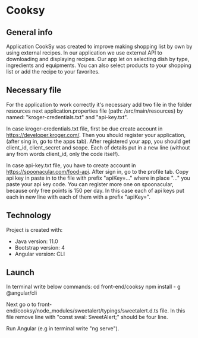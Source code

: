 # Cooksy

## General info
Application CookSy was created to improve making shopping list by own by using external recipes.
In our application we use external API to downloading and displaying recipes.
Our app let on selecting dish by type, ingredients and equipments.
You can also select products to your shopping list or add the recipe to your favorites.

## Necessary file
For the application to work correctly it's necessary add two file in the folder resources next
application.properties file (path: /src/main/resources) by named: "kroger-credentials.txt" and "api-key.txt".

In case kroger-credentials.txt file, first be due create account in https://developer.kroger.com/.
Then you should register your application, (after sing in,  go to the apps tab).
After registered your app, you should get client_id, client_secret and scope.
Each of details put in  a new line (without any from words client_id, only the code itself).

In case api-key.txt file, you have to create account in https://spoonacular.com/food-api.
After sign in, go to the profile tab. Copy api key in paste in to the file with prefix "apiKey=..." where
in place "..." you paste your api key code.
You can register more one on spoonacular, because only free points is 150 per day.
In this case each of api keys put each in new line with each of them with a prefix "apiKey=".

## Technology
Project is created with:
* Java version: 11.0
* Bootstrap version: 4
* Angular version: CLI

## Launch
In terminal write below commands:
cd front-end/cooksy
npm install - g @angular/cli

Next go o to  front-end/cooksy/node_modules/sweetalert/typings/sweetalert.d.ts file.
In this file remove line with "const swal: SweetAlert;" should be four line.

Run Angular (e.g in terminal write "ng serve").

